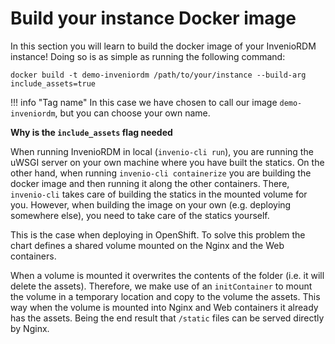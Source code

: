 # Build your instance Docker image

In this section you will learn to build the docker image of your InvenioRDM instance! Doing so is as simple as running the following command:

``` console
docker build -t demo-inveniordm /path/to/your/instance --build-arg include_assets=true
```

!!! info "Tag name"
    In this case we have chosen to call our image `demo-inveniordm`, but you can choose your own name.

**Why is the `include_assets` flag needed**

When running InvenioRDM in local (`invenio-cli run`), you are running the uWSGI server on your own machine where you have built the statics. On the other hand, when running `invenio-cli containerize` you are building the docker image and then running it along the other containers. There, `invenio-cli` takes care of building the statics in the mounted volume for you. However, when building the image on your own (e.g. deploying somewhere else), you need to take care of the statics yourself.

This is the case when deploying in OpenShift. To solve this problem the chart defines a shared volume mounted on the Nginx and the Web containers.

When a volume is mounted it overwrites the contents of the folder (i.e. it will delete the assets). Therefore, we make use of an `initContainer` to mount the volume in a temporary location and copy to the volume the assets. This way when the volume is mounted into Nginx and Web containers it already has the assets. Being the end result that `/static` files can be served directly by Nginx.